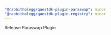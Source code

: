 ```yaml
---
"@rabbitholegg/questdk-plugin-paraswap": minor
"@rabbitholegg/questdk-plugin-registry": minor
---
```


Release Paraswap Plugin
